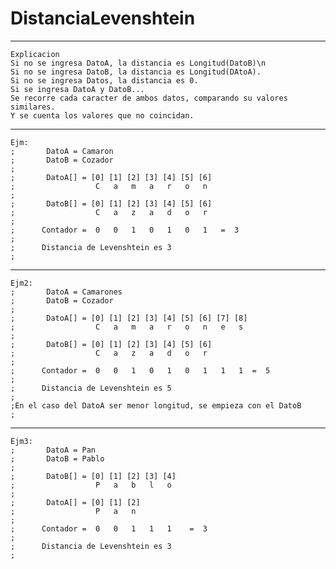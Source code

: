 # DistanciaLevenshtein
-------------------------------------------------------------------------------
```
Explicacion
Si no se ingresa DatoA, la distancia es Longitud(DatoB)\n
Si no se ingresa DatoB, la distancia es Longitud(DAtoA).
Si no se ingresa Datos, la distancia es 0.
Si se ingresa DatoA y DatoB...
Se recorre cada caracter de ambos datos, comparando su valores similares.
Y se cuenta los valores que no coincidan.
```
-------------------------------------------------------------------------------
```
Ejm:
;       DatoA = Camaron
;       DatoB = Cozador
;
;       DatoA[] = [0] [1] [2] [3] [4] [5] [6]
;                  C   a   m   a   r   o   n
;
;       DatoB[] = [0] [1] [2] [3] [4] [5] [6]
;                  C   a   z   a   d   o   r
;
;      Contador =  0   0   1   0   1   0   1   =  3 
;
;      Distancia de Levenshtein es 3  
;
```
-------------------------------------------------------------------------------
```
Ejm2:
;       DatoA = Camarones
;       DatoB = Cozador
;
;       DatoA[] = [0] [1] [2] [3] [4] [5] [6] [7] [8]
;                  C   a   m   a   r   o   n   e   s
;
;       DatoB[] = [0] [1] [2] [3] [4] [5] [6]
;                  C   a   z   a   d   o   r
;
;      Contador =  0   0   1   0   1   0   1   1   1  =  5 
;
;      Distancia de Levenshtein es 5 
;
;En el caso del DatoA ser menor longitud, se empieza con el DatoB
;
```
-------------------------------------------------------------------------------
```
Ejm3:  
;       DatoA = Pan
;       DatoB = Pablo
;
;       DatoB[] = [0] [1] [2] [3] [4] 
;                  P   a   b   l   o  
;
;       DatoA[] = [0] [1] [2] 
;                  P   a   n    
;
;      Contador =  0   0   1   1   1    =  3 
;
;      Distancia de Levenshtein es 3
;
```
